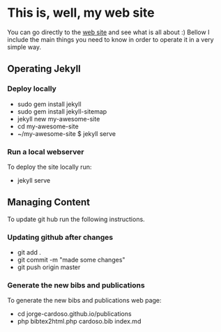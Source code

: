 
This is, well, my web site
=============

You can go directly to the [web site](http://jorge-cardoso.github.io) and see what is all about :)
Bellow I include the main things you need to know in order to operate it in a very simple way.


Operating Jekyll
--------------
### Deploy locally
+ sudo gem install jekyll
+ sudo gem install jekyll-sitemap
+ jekyll new my-awesome-site
+ cd my-awesome-site
+ ~/my-awesome-site $ jekyll serve

### Run a local webserver
To deploy the site locally run:
+ jekyll serve


Managing Content
--------------
To update git hub run the following instructions.

### Updating github after changes
+ git add .
+ git commit -m "made some changes"
+ git push origin master

### Generate the new bibs and publications
To generate the new bibs and publications web page:
+ cd jorge-cardoso.github.io/publications
+ php bibtex2html.php cardoso.bib index.md

